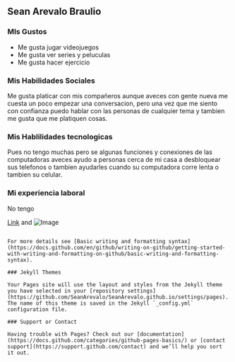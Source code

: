 ##  Sean  Arevalo  Braulio 

###  MIs Gustos  
- Me gusta jugar videojuegos
- Me gusta ver series y peluculas 
- Me gusta hacer ejercicio  
### Mis Habilidades Sociales 
Me gusta platicar con mis compañeros aunque aveces con gente nueva me cuesta un poco empezar una conversacion, pero una vez que me siento con confianza puedo hablar con las personas de cualquier tema y tambien me gusta que me platiquen cosas. 

### Mis Hablilidades tecnologicas 
Pues no tengo muchas pero se algunas funciones y conexiones de las computadoras aveces ayudo a personas cerca de mi casa a desbloquear sus telefonos o tambien ayudarles cuando su computadora corre lenta o tambien su celular.

### Mi experiencia laboral 
No tengo 






[Link](url) and ![Image](src)
```

For more details see [Basic writing and formatting syntax](https://docs.github.com/en/github/writing-on-github/getting-started-with-writing-and-formatting-on-github/basic-writing-and-formatting-syntax).

### Jekyll Themes

Your Pages site will use the layout and styles from the Jekyll theme you have selected in your [repository settings](https://github.com/SeanArevalo/SeanArevalo.github.io/settings/pages). The name of this theme is saved in the Jekyll `_config.yml` configuration file.

### Support or Contact

Having trouble with Pages? Check out our [documentation](https://docs.github.com/categories/github-pages-basics/) or [contact support](https://support.github.com/contact) and we’ll help you sort it out.
